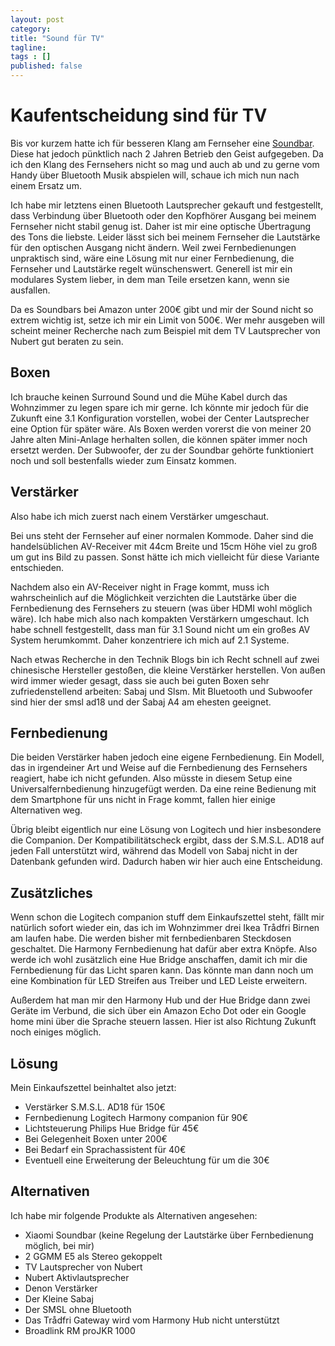 ```yaml
---
layout: post 
category: 
title: "Sound für TV"
tagline: 
tags : [] 
published: false
---
```

# Kaufentscheidung sind für TV
Bis vor kurzem hatte ich für besseren Klang am Fernseher eine [Soundbar](//www.amazon.de/dp/B00RL70QE0/). Diese hat jedoch pünktlich nach 2 Jahren Betrieb den Geist aufgegeben. Da ich den Klang des Fernsehers nicht so mag und auch ab und zu gerne vom Handy über Bluetooth Musik abspielen will, schaue ich mich nun nach einem Ersatz um.

Ich habe mir letztens einen Bluetooth Lautsprecher gekauft und festgestellt, dass Verbindung über Bluetooth oder den Kopfhörer Ausgang bei meinem Fernseher nicht stabil genug ist. Daher ist mir eine optische Übertragung des Tons die liebste. Leider lässt sich bei meinem Fernseher die Lautstärke für den optischen Ausgang nicht ändern. Weil zwei Fernbedienungen unpraktisch sind, wäre eine Lösung mit nur einer Fernbedienung, die Fernseher und Lautstärke regelt wünschenswert. Generell ist mir ein modulares System lieber, in dem man Teile ersetzen kann, wenn sie ausfallen.

Da es Soundbars bei Amazon unter 200€ gibt und mir der Sound nicht so extrem wichtig ist, setze ich mir ein Limit von 500€. Wer mehr ausgeben will scheint meiner Recherche nach zum Beispiel mit dem TV Lautsprecher von Nubert gut beraten zu sein.

## Boxen

Ich brauche keinen Surround Sound und die Mühe Kabel durch das Wohnzimmer zu legen spare ich mir gerne. Ich könnte mir jedoch für die Zukunft eine 3.1 Konfiguration vorstellen, wobei der Center Lautsprecher eine Option für später wäre. Als Boxen werden vorerst die von meiner 20 Jahre alten Mini-Anlage herhalten sollen, die können später immer noch ersetzt werden. Der Subwoofer, der zu der Soundbar gehörte funktioniert noch und soll bestenfalls wieder zum Einsatz kommen.

## Verstärker

Also habe ich mich zuerst nach einem Verstärker umgeschaut.

Bei uns steht der Fernseher auf einer normalen Kommode. Daher sind die handelsüblichen AV-Receiver mit 44cm Breite und 15cm Höhe viel zu groß um gut ins Bild zu passen. Sonst hätte ich mich vielleicht für diese Variante entschieden.

Nachdem also ein AV-Receiver night in Frage kommt, muss ich wahrscheinlich auf die Möglichkeit verzichten die Lautstärke über die Fernbedienung des Fernsehers zu steuern (was über HDMI wohl möglich wäre). Ich habe mich also nach kompakten Verstärkern umgeschaut. Ich habe schnell festgestellt, dass man für 3.1 Sound nicht um ein großes AV System herumkommt. Daher konzentriere ich mich auf 2.1 Systeme.

Nach etwas Recherche in den Technik Blogs bin ich Recht schnell auf zwei chinesische Hersteller gestoßen, die kleine Verstärker herstellen. Von außen wird immer wieder gesagt, dass sie auch bei guten Boxen sehr zufriedenstellend arbeiten: Sabaj und Slsm. Mit Bluetooth und Subwoofer sind hier der smsl ad18 und der Sabaj A4 am ehesten geeignet.

## Fernbedienung

Die beiden Verstärker haben jedoch eine eigene Fernbedienung. Ein Modell, das in irgendeiner Art und Weise auf die Fernbedienung des Fernsehers reagiert, habe ich nicht gefunden. Also müsste in diesem Setup eine Universalfernbedienung hinzugefügt werden. Da eine reine Bedienung mit dem Smartphone für uns nicht in Frage kommt, fallen hier einige Alternativen weg.

Übrig bleibt eigentlich nur eine Lösung von Logitech und hier insbesondere die Companion. Der Kompatibilitätscheck ergibt, dass der S.M.S.L. AD18 auf jeden Fall unterstützt wird, während das Modell von Sabaj nicht in der Datenbank gefunden wird. Dadurch haben wir hier auch eine Entscheidung.

## Zusätzliches

Wenn schon die Logitech companion stuff dem Einkaufszettel steht, fällt mir natürlich sofort wieder ein, das ich im Wohnzimmer drei Ikea Trådfri Birnen am laufen habe. Die werden bisher mit fernbedienbaren Steckdosen geschaltet. Die Harmony Fernbedienung hat dafür aber extra Knöpfe. Also werde ich wohl zusätzlich eine Hue Bridge anschaffen, damit ich mir die Fernbedienung für das Licht sparen kann. Das könnte man dann noch um eine Kombination für LED Streifen aus Treiber und LED Leiste erweitern.

Außerdem hat man mir den Harmony Hub und der Hue Bridge dann zwei Geräte im Verbund, die sich über ein Amazon Echo Dot oder ein Google home mini über die Sprache steuern lassen. Hier ist also Richtung Zukunft noch einiges möglich.

## Lösung

Mein Einkaufszettel beinhaltet also jetzt:

- Verstärker S.M.S.L. AD18 für 150€
- Fernbedienung Logitech Harmony companion für 90€
- Lichtsteuerung Philips Hue Bridge für 45€
- Bei Gelegenheit Boxen unter 200€
- Bei Bedarf ein Sprachassistent für 40€
- Eventuell eine Erweiterung der Beleuchtung für um die 30€

## Alternativen

Ich habe mir folgende Produkte als Alternativen angesehen:

- Xiaomi Soundbar (keine Regelung der Lautstärke über Fernbedienung möglich, bei mir)
- 2 GGMM E5 als Stereo gekoppelt
- TV Lautsprecher von Nubert
- Nubert Aktivlautsprecher
- Denon Verstärker
- Der Kleine Sabaj
- Der SMSL ohne Bluetooth
- Das Trådfri Gateway wird vom Harmony Hub nicht unterstützt
- Broadlink RM proJKR 1000